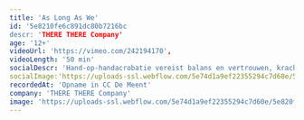 ```yaml
---
title: 'As Long As We'
id: '5e8210fe6c891dc80b7216bc
descr: 'THERE THERE Company'
age: '12+'
videoUrl: 'https://vimeo.com/242194170',
videoLength: '50 min'
socialDescr: 'Hand-op-handacrobatie vereist balans en vertrouwen, kracht en breekbaarheid, steun en overgave. Als een beweging foutloos wordt uitgevoerd, zien we enkel perfectie. As long as we toont wat erachter ligt: het eindeloos herhalen, het onvermogen om samen te werken, de soms lachwekkende zinloosheid van het proberen. En af en toe wél het perfecte samenspel. Naast twee artiesten, honderd witte koffiekopjes op scène: net als de lijven, sterk en toch breekbaar.'
socialImage:'https://uploads-ssl.webflow.com/5e74d1a9ef22355294c7d60e/5e820f8e4bf063c500cf4b0e_As%20long%20as%20we%20-%20Bart%20Grietens-48.jpg'
recordedAt: 'Opname in CC De Meent'
company: 'THERE THERE Company'
image: 'https://uploads-ssl.webflow.com/5e74d1a9ef22355294c7d60e/5e820f8e4bf063c500cf4b0e_As%20long%20as%20we%20-%20Bart%20Grietens-48.jpg'
---
```

